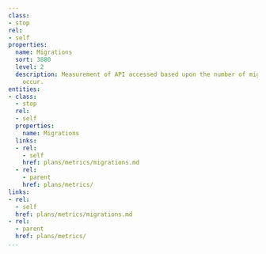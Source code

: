 ```yaml
---
class:
- stop
rel:
- self
properties:
  name: Migrations
  sort: 3880
  level: 2
  description: Measurement of API accessed based upon the number of migrations that
    occur.
entities:
- class:
  - stop
  rel:
  - self
  properties:
    name: Migrations
  links:
  - rel:
    - self
    href: plans/metrics/migrations.md
  - rel:
    - parent
    href: plans/metrics/
links:
- rel:
  - self
  href: plans/metrics/migrations.md
- rel:
  - parent
  href: plans/metrics/
...
```

